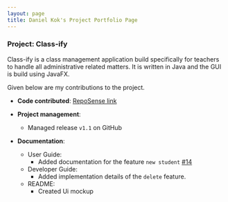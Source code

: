 ```yaml
---
layout: page
title: Daniel Kok's Project Portfolio Page
---
```


### Project: Class-ify

Class-ify is a class management application build specifically for teachers to handle all administrative related matters. It is written in Java and the GUI is build using JavaFX.

Given below are my contributions to the project.

* **Code contributed**: [RepoSense link](https://nus-cs2103-ay2223s1.github.io/tp-dashboard/?search=danielk0k&breakdown=true)

* **Project management**:
    * Managed release `v1.1` on GitHub

* **Documentation**:
    * User Guide:
        * Added documentation for the feature `new student` [\#14]()
    * Developer Guide:
        * Added implementation details of the `delete` feature.
    * README:
        * Created Ui mockup

